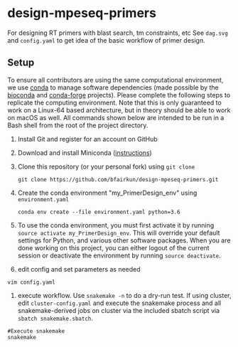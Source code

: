 # design-mpeseq-primers
For designing RT primers with blast search, tm constraints, etc
See `dag.svg` and `config.yaml` to get idea of the basic workflow of primer design.

## Setup

To ensure all contributors are using the same computational environment, we use
[conda][] to manage software dependencies (made possible by the [bioconda][] and
[conda-forge][] projects). Please complete the following steps to replicate the
computing environment. Note that this is only guaranteed to work on a Linux-64
based architecture, but in theory should be able to work on macOS as well. All
commands shown below are intended to be run in a Bash shell from the root of the
project directory.

1. Install Git and register for an account on GitHub

1. Download and install Miniconda ([instructions](https://conda.io/miniconda.html))

1. Clone this repository (or your personal fork) using `git clone`
    ```
    git clone https://github.com/bfairkun/design-mpeseq-primers.git
    ```

1. Create the conda environment "my_PrimerDesign_env" using `environment.yaml`
    ```
    conda env create --file environment.yaml python=3.6
    ```

1. To use the conda environment, you must first activate it by running `source
activate my_PrimerDesign_env`. This will override your default settings for Python, and
various other software packages. When you are done working on this project, you
can either logout of the current session or deactivate the environment by
running `source deactivate`.

1. edit config and set parameters as needed
```
vim config.yaml
```
1. execute workflow.  Use `snakemake -n` to do a dry-run test. If using cluster, edit
`cluster-config.yaml` and execute the snakemake process and all snakemake-derived
jobs on cluster via the included sbatch script via `sbatch snakemake.sbatch`.
```
#Execute snakemake
snakemake
```

[bioconda]: https://bioconda.github.io
[conda]: https://conda.io/docs/
[conda-forge]: https://conda-forge.org/
[workflowr]: https://github.com/jdblischak/workflowr
